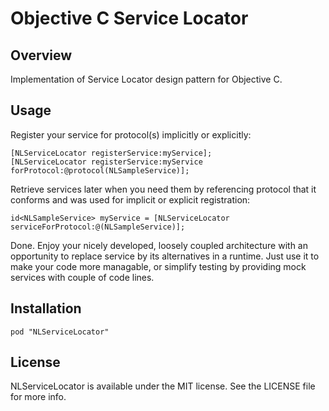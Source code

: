 Objective C Service Locator
===============

## Overview
Implementation of Service Locator design pattern for Objective C. 

## Usage
Register your service for protocol(s) implicitly or explicitly:
```
[NLServiceLocator registerService:myService];
[NLServiceLocator registerService:myService forProtocol:@protocol(NLSampleService)];
```

Retrieve services later when you need them by referencing protocol that it conforms and was used for implicit or explicit registration:
```
id<NLSampleService> myService = [NLServiceLocator serviceForProtocol:@(NLSampleService)];
```

Done. Enjoy your nicely developed, loosely coupled architecture with an opportunity to replace service by its alternatives in a runtime. Just use it to make your code more managable, or simplify testing by providing mock services with couple of code lines. 

## Installation

```
pod "NLServiceLocator"
```

## License

NLServiceLocator is available under the MIT license. See the LICENSE file for more info.